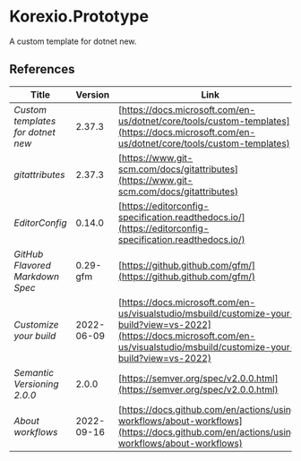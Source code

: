 # Korexio.Prototype

A custom template for dotnet new.

## References

| Title                             | Version    | Link | Keywords |
| --------------------------------- | ---------- | ---- | -------- |
| *Custom templates for dotnet new* | 2.37.3     | [https://docs.microsoft.com/en-us/dotnet/core/tools/custom-templates](https://docs.microsoft.com/en-us/dotnet/core/tools/custom-templates) | `.template.config` |
| *gitattributes*                   | 2.37.3     | [https://www.git-scm.com/docs/gitattributes](https://www.git-scm.com/docs/gitattributes) | `.gitattributes` |
| *EditorConfig*                    | 0.14.0     | [https://editorconfig-specification.readthedocs.io/](https://editorconfig-specification.readthedocs.io/) | `.editorconfig` |
| *GitHub Flavored Markdown Spec*   | 0.29-gfm   | [https://github.github.com/gfm/](https://github.github.com/gfm/) | `.md` |
| *Customize your build*            | 2022-06-09 | [https://docs.microsoft.com/en-us/visualstudio/msbuild/customize-your-build?view=vs-2022](https://docs.microsoft.com/en-us/visualstudio/msbuild/customize-your-build?view=vs-2022) | `Directory.Build.props` |
| *Semantic Versioning 2.0.0* | 2.0.0 | [https://semver.org/spec/v2.0.0.html](https://semver.org/spec/v2.0.0.html) ||
| *About workflows* | 2022-09-16 | [https://docs.github.com/en/actions/using-workflows/about-workflows](https://docs.github.com/en/actions/using-workflows/about-workflows) | `.github` `.yaml` |

